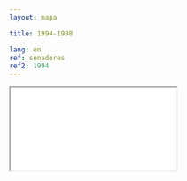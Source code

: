 ```yaml
---
layout: mapa

title: 1994-1998

lang: en
ref: senadores
ref2: 1994
---
```


<div>
<iframe class="mapa-iframe" src="../../repo_mapas/output/legislaturas/1989-presente/1994-1998_Senadores.html"></iframe>
</div>
